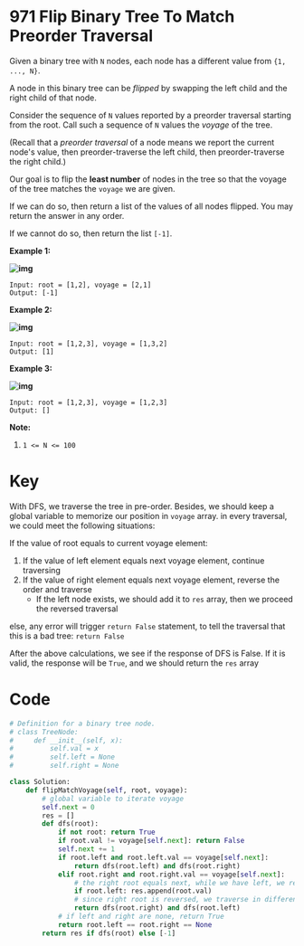 # 971 Flip Binary Tree To Match Preorder Traversal

Given a binary tree with `N` nodes, each node has a different value from `{1, ..., N}`.

A node in this binary tree can be *flipped* by swapping the left child and the right child of that node.

Consider the sequence of `N` values reported by a preorder traversal starting from the root.  Call such a sequence of `N` values the *voyage* of the tree.

(Recall that a *preorder traversal* of a node means we report the current node's value, then preorder-traverse the left child, then preorder-traverse the right child.)

Our goal is to flip the **least number** of nodes in the tree so that the voyage of the tree matches the `voyage` we are given.

If we can do so, then return a list of the values of all nodes flipped.  You may return the answer in any order.

If we cannot do so, then return the list `[-1]`.

**Example 1:**

**![img](https://assets.leetcode.com/uploads/2019/01/02/1219-01.png)**

```
Input: root = [1,2], voyage = [2,1]
Output: [-1]
```

**Example 2:**

**![img](https://assets.leetcode.com/uploads/2019/01/02/1219-02.png)**

```
Input: root = [1,2,3], voyage = [1,3,2]
Output: [1]
```

**Example 3:**

**![img](https://assets.leetcode.com/uploads/2019/01/02/1219-02.png)**

```
Input: root = [1,2,3], voyage = [1,2,3]
Output: []
```

 

**Note:**

1. `1 <= N <= 100`

# Key

With DFS, we traverse the tree in pre-order. Besides, we should keep a global variable to memorize our position in `voyage` array. in every traversal, we could meet the following situations:

If the value of root equals to current voyage element:

1. If the value of left element equals next voyage element, continue traversing
2. If the value of right element equals next voyage element, reverse the order and traverse
   - If the left node exists, we should add it to `res` array, then we proceed the reversed traversal

else, any error will trigger `return False` statement, to tell the traversal that this is a bad tree: `return False`

After the above calculations, we see if the response of DFS is False. If it is valid, the response will be `True`, and we should return the `res` array

# Code

```python
# Definition for a binary tree node.
# class TreeNode:
#     def __init__(self, x):
#         self.val = x
#         self.left = None
#         self.right = None

class Solution:
    def flipMatchVoyage(self, root, voyage):
        # global variable to iterate voyage
        self.next = 0
        res = []
        def dfs(root):
            if not root: return True
            if root.val != voyage[self.next]: return False
            self.next += 1
            if root.left and root.left.val == voyage[self.next]:
                return dfs(root.left) and dfs(root.right)
            elif root.right and root.right.val == voyage[self.next]:
                # the right root equals next, while we have left, we reverse it
                if root.left: res.append(root.val)
                # since right root is reversed, we traverse in different direction
                return dfs(root.right) and dfs(root.left)
            # if left and right are none, return True
            return root.left == root.right == None
        return res if dfs(root) else [-1]
```

